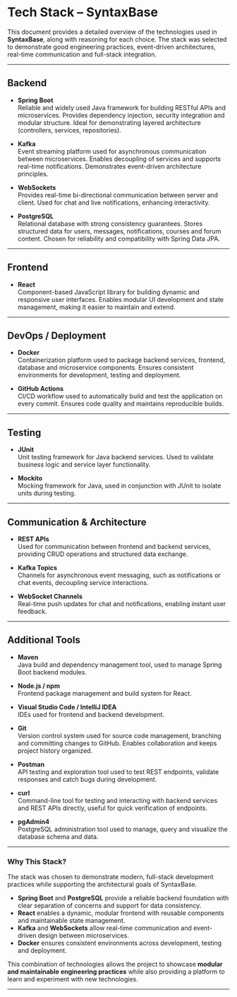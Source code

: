 # Tech Stack – SyntaxBase

This document provides a detailed overview of the technologies used in **SyntaxBase**, along with reasoning for each choice. The stack was selected to demonstrate good engineering practices, event-driven architectures, real-time communication and full-stack integration.

---

## Backend

- **Spring Boot**  
  Reliable and widely used Java framework for building RESTful APIs and microservices. Provides dependency injection, security integration and modular structure. Ideal for demonstrating layered architecture (controllers, services, repositories).

- **Kafka**  
  Event streaming platform used for asynchronous communication between microservices. Enables decoupling of services and supports real-time notifications. Demonstrates event-driven architecture principles.

- **WebSockets**  
  Provides real-time bi-directional communication between server and client. Used for chat and live notifications, enhancing interactivity.

- **PostgreSQL**  
  Relational database with strong consistency guarantees. Stores structured data for users, messages, notifications, courses and forum content. Chosen for reliability and compatibility with Spring Data JPA.

---

## Frontend

- **React**  
  Component-based JavaScript library for building dynamic and responsive user interfaces. Enables modular UI development and state management, making it easier to maintain and extend.

---

## DevOps / Deployment

- **Docker**  
  Containerization platform used to package backend services, frontend, database and microservice components. Ensures consistent environments for development, testing and deployment.

- **GitHub Actions**  
  CI/CD workflow used to automatically build and test the application on every commit. Ensures code quality and maintains reproducible builds.

---

## Testing

- **JUnit**  
  Unit testing framework for Java backend services. Used to validate business logic and service layer functionality.

- **Mockito**  
  Mocking framework for Java, used in conjunction with JUnit to isolate units during testing.

---

## Communication & Architecture

- **REST APIs**  
  Used for communication between frontend and backend services, providing CRUD operations and structured data exchange.

- **Kafka Topics**  
  Channels for asynchronous event messaging, such as notifications or chat events, decoupling service interactions.

- **WebSocket Channels**  
  Real-time push updates for chat and notifications, enabling instant user feedback.

---

## Additional Tools

- **Maven**  
  Java build and dependency management tool, used to manage Spring Boot backend modules.

- **Node.js / npm**  
  Frontend package management and build system for React.

- **Visual Studio Code / IntelliJ IDEA**  
  IDEs used for frontend and backend development.

- **Git**  
  Version control system used for source code management, branching and committing changes to GitHub. Enables collaboration and keeps project history organized.

- **Postman**  
  API testing and exploration tool used to test REST endpoints, validate responses and catch bugs during development.

- **curl**  
  Command-line tool for testing and interacting with backend services and REST APIs directly, useful for quick verification of endpoints.

- **pgAdmin4**  
  PostgreSQL administration tool used to manage, query and visualize the database schema and data.

---

### Why This Stack?

The stack was chosen to demonstrate modern, full-stack development practices while supporting the architectural goals of SyntaxBase.

- **Spring Boot** and **PostgreSQL** provide a reliable backend foundation with clear separation of concerns and support for data consistency.
- **React** enables a dynamic, modular frontend with reusable components and maintainable state management.
- **Kafka** and **WebSockets** allow real-time communication and event-driven design between microservices.
- **Docker** ensures consistent environments across development, testing and deployment.

This combination of technologies allows the project to showcase **modular and maintainable engineering practices** while also providing a platform to learn and experiment with new technologies.

---